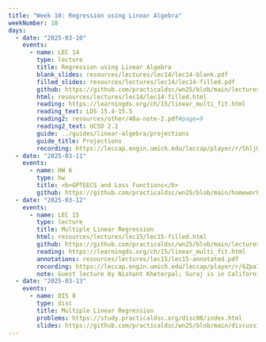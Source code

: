 ```yaml
---
title: "Week 10: Regression using Linear Algebra"
weekNumber: 10
days:
  - date: "2025-03-10"
    events:
      - name: LEC 14
        type: lecture
        title: Regression using Linear Algebra
        blank_slides: resources/lectures/lec14/lec14-blank.pdf
        filled_slides: resources/lectures/lec14/lec14-filled.pdf
        github: https://github.com/practicaldsc/wn25/blob/main/lectures/lec14/
        html: resources/lectures/lec14/lec14-filled.html
        reading: https://learningds.org/ch/15/linear_multi_fit.html
        reading_text: LDS 15.4-15.5
        reading2: resources/other/40a-note-2.pdf#page=9
        reading2_text: UCSD 2.2
        guide: ../guides/linear-algebra/projections
        guide_title: Projections
        recording: https://leccap.engin.umich.edu/leccap/player/r/ShljO9
  - date: "2025-03-11"
    events:
      - name: HW 6
        type: hw
        title: <b>GPTEECS and Loss Functions</b>
        github: https://github.com/practicaldsc/wn25/blob/main/homeworks/hw06/hw06.ipynb
  - date: "2025-03-12"
    events:
      - name: LEC 15
        type: lecture
        title: Multiple Linear Regression
        html: resources/lectures/lec15/lec15-filled.html
        github: https://github.com/practicaldsc/wn25/blob/main/lectures/lec15/
        reading: https://learningds.org/ch/15/linear_multi_fit.html
        annotations: resources/lectures/lec15/lec15-annotated.pdf
        recording: https://leccap.engin.umich.edu/leccap/player/r/6Zpa1q
        note: Guest lecture by Nishant Kheterpal; Suraj is in California supporting his <a href="https://dsc-capstone.org/showcase-25/">former UCSD students</a> (but has OH today/tomorrow).
  - date: "2025-03-13"
    events:
      - name: DIS 8
        type: disc
        title: Multiple Linear Regression
        problems: https://study.practicaldsc.org/disc08/index.html
        slides: https://github.com/practicaldsc/wn25/blob/main/discussions/disc08/disc08.ipynb
---
```


